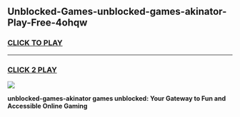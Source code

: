 
## Unblocked-Games-unblocked-games-akinator-Play-Free-4ohqw
<h3>
<a href="https://premium76.site?title=unblocked-games-akinator&ref=22A">CLICK TO PLAY</a></h3>
<hr>

<h3>
<a href="https://premium76.site?title=unblocked-games-akinator&ref=22A">CLICK 2 PLAY</a>
  
</h3>

<a href="https://premium76.site?title=unblocked-games-akinator&ref=22A"><img src="https://clearcache.store/games.png"></a>


**unblocked-games-akinator games unblocked: Your Gateway to Fun and Accessible Online Gaming**
